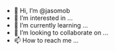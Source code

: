 - 👋 Hi, I’m @jasomob
- 👀 I’m interested in ...
- 🌱 I’m currently learning ...
- 💞️ I’m looking to collaborate on ...
- 📫 How to reach me ...

<!---
jasomob/jasomob is a ✨ special ✨ repository because its `README.md` (this file) appears on your GitHub profile.
You can click the Preview link to take a look at your changes.
--->
